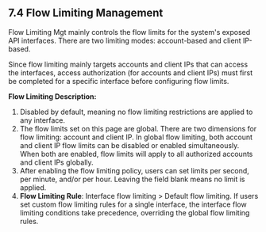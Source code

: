 ## 7.4 Flow Limiting Management

Flow Limiting Mgt mainly controls the flow limits for the system's exposed API interfaces. There are two limiting modes: account-based and client IP-based.

Since flow limiting mainly targets accounts and client IPs that can access the interfaces, access authorization (for accounts and client IPs) must first be completed for a specific interface before configuring flow limits.

**Flow Limiting Description:**
1. Disabled by default, meaning no flow limiting restrictions are applied to any interface.
2. The flow limits set on this page are global. There are two dimensions for flow limiting: account and client IP. In global flow limiting, both account and client IP flow limits can be disabled or enabled simultaneously. When both are enabled, flow limits will apply to all authorized accounts and client IPs globally.
3. After enabling the flow limiting policy, users can set limits per second, per minute, and/or per hour. Leaving the field blank means no limit is applied.
4. **Flow Limiting Rule**: Interface flow limiting > Default flow limiting. If users set custom flow limiting rules for a single interface, the interface flow limiting conditions take precedence, overriding the global flow limiting rules.
